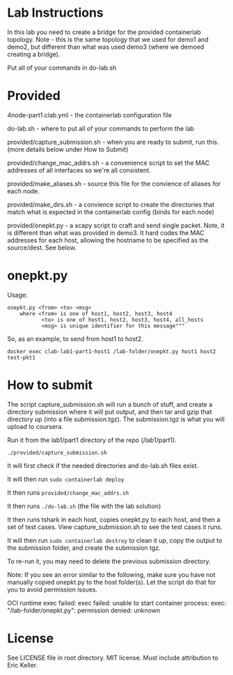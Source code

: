 # Lab Instructions

In this lab you need to create a bridge for the provided containerlab topology.  Note - this is the same topology that we used for demo1 and demo2, but different than what was used demo3 (where we demoed creating a bridge).

Put all of your commands in do-lab.sh


# Provided

4node-part1.clab.yml - the containerlab configuration file

do-lab.sh - where to put all of your commands to perform the lab

provided/capture_submission.sh - when you are ready to submit, run this.  (more details below under How to Submit) 

provided/change_mac_addrs.sh - a convenience script to set the MAC addresses of all interfaces so we're all consistent.  

provided/make_aliases.sh - source this file for the convience of aliases for each node.

provided/make_dirs.sh - a convience script to create the directories that match what is expected in the containerlab config (binds for each node)

provided/onepkt.py - a scapy script to craft and send single packet.  Note, it is different than what was provided in demo3.   It hard codes the MAC addresses for each host, allowing the hostname to be specified as the source/dest.  See below.


# onepkt.py

Usage:
```
onepkt.py <from> <to> <msg>
    where <from> is one of host1, host2, host3, host4
           <to> is one of host1, host2, host3, host4, all_hosts
           <msg> is unique identifier for this message"""
```

So, as an example, to send from host1 to host2.


```
docker exec clab-lab1-part1-host1 /lab-folder/onepkt.py host1 host2 test-pkt1
```

# How to submit

The script capture_submission.sh will run a bunch of stuff, and create a directory submission where it will put output, and then tar and gzip that directory up (into a file submission.tgz).  The submission.tgz is what you will upload to coursera.

Run it from the lab1/part1 directory of the repo (<repodir>/lab1/part1).

```
./provided/capture_submission.sh
```

It will first check if the needed directories and do-lab.sh files exist.

It will then run `sudo containerlab deploy`

It then runs `provided/change_mac_addrs.sh`

It then runs `./do-lab.sh`  (the file with the lab solution)

It then runs tshark in each host, copies onepkt.py to each host, and then a set of test cases.  View capture_submission.sh to see the test cases it runs.

It will then run `sudo containerlab destroy` to clean it up, copy the output to the submission folder, and create the submission tgz.

To re-run it, you may need to delete the previous submission directory.

Note: If you see an error similar to the following, make sure you have not manually copied onepkt.py to the host folder(s). Let the script do that for you to avoid permission issues.

OCI runtime exec failed: exec failed: unable to start container process: exec: "/lab-folder/onepkt.py": permission denied: unknown

# License

See LICENSE file in root directory.  MIT license.  Must include attribution to Eric Keller.

